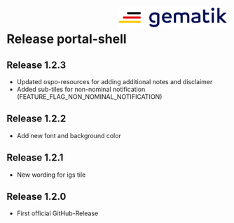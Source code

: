 <img align="right" width="250" height="47" src="./media/Gematik_Logo_Flag.png"/> <br/>    

# Release portal-shell

## Release 1.2.3
- Updated ospo-resources for adding additional notes and disclaimer
- Added sub-tiles for non-nominal notification (FEATURE_FLAG_NON_NOMINAL_NOTIFICATION)

## Release 1.2.2
- Add new font and background color

## Release 1.2.1
- New wording for igs tile

## Release 1.2.0
- First official GitHub-Release
